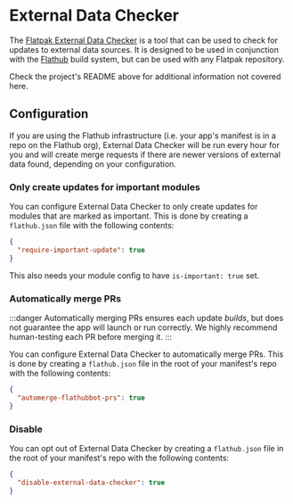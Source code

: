 # External Data Checker

The [Flatpak External Data Checker](https://github.com/flathub/flatpak-external-data-checker) is a tool that can be used to check for updates to external data sources. It is designed to be used in conjunction with the [Flathub](https://flathub.org) build system, but can be used with any Flatpak repository.

Check the project's README above for additional information not covered here.

## Configuration

If you are using the Flathub infrastructure (i.e. your app's manifest is in a repo on the Flathub org), External Data Checker will be run every hour for you and will create merge requests if there are newer versions of external data found, depending on your configuration.

### Only create updates for important modules

You can configure External Data Checker to only create updates for modules that are marked as important. This is done by creating a `flathub.json` file with the following contents:

```json title="flathub.json"
{
  "require-important-update": true
}
```

This also needs your module config to have `is-important: true` set.

### Automatically merge PRs

:::danger
Automatically merging PRs ensures each update _builds_, but does not guarantee the app will launch or run correctly. We highly recommend human-testing each PR before merging it.
:::

You can configure External Data Checker to automatically merge PRs. This is done by creating a `flathub.json` file in the root of your manifest's repo with the following contents:

```json title="flathub.json"
{
  "automerge-flathubbot-prs": true
}
```

### Disable

You can opt out of External Data Checker by creating a `flathub.json` file in the root of your manifest's repo with the following contents:

```json title="flathub.json"
{
  "disable-external-data-checker": true
}
```
